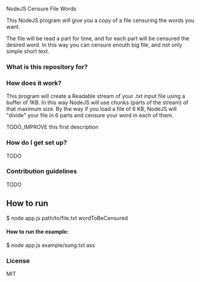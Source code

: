 NodeJS Censure File Words

This NodeJS program will give you a copy of a file censuring the words you want.

The file will be read a part for time, and for each part will be censured the desired word.
In this way you can censure enouth big file, and not only simple short text.


### What is this repository for?


### How does it work?

This program will create a Readable stream of your .txt input file using a buffer of 1KB.
In this way NodeJS will use chunks (parts of the stream) of that maximum size.
By the way if you load a file of 6 KB, NodeJS will "divide" your file in 6 parts and censure your word in each of them.

TODO_IMPROVE this first description

### How do I get set up? ###


TODO


### Contribution guidelines

TODO


## How to run

$ node app.js path/to/file.txt wordToBeCensured


#### How to run the example:

$ node app.js example/song.txt ass



### License ###

MIT
